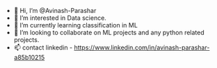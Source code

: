 - 👋 Hi, I’m @Avinash-Parashar
- 👀 I’m interested in Data science.
- 🌱 I’m currently learning classification in ML
- 💞️ I’m looking to collaborate on ML projects and any python related projects.
- 📫 contact linkedin - https://www.linkedin.com/in/avinash-parashar-a85b10215

<!---
Avinash-Parashar/Avinash-Parashar is a ✨ special ✨ repository because its `README.md` (this file) appears on your GitHub profile.
You can click the Preview link to take a look at your changes.
--->
